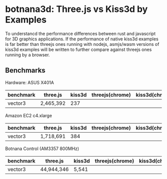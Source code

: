 # botnana3d: Three.js vs Kiss3d by Examples

To understancd the performance differences between rust and javascript for 3D graphics applications.
If the performance of native kiss3d examples is far better than threejs ones running with nodejs,
asmjs/wasm versions of kiss3d examples will be written to further compare against threejs ones
running by a browser.

## Benchmarks

Hardware: ASUS X401A

|benchmark|three.js  |kiss3d  |threejs(chrome)|kiss3d(chrome)|
|---------|----------|--------|---------------|--------------|
|vector3  |2,465,392 |237     |               |              |

Amazon EC2 c4.xlarge

|benchmark|three.js  |kiss3d  |threejs(chrome)|kiss3d(chrome)|
|---------|----------|--------|---------------|--------------|
|vector3  |1,718,691 |384     |               |              |

Botnana Control (AM3357 800MHz)

|benchmark|three.js   |kiss3d   |threejs(chrome)|kiss3d(chrome)|
|---------|-----------|---------|---------------|--------------|
|vector3  |44,944,346 |5,541    |               |              |

